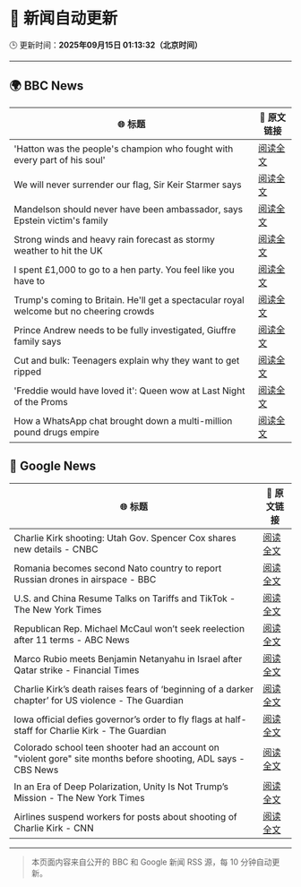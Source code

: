 # 🧠 新闻自动更新

🕒 更新时间：**2025年09月15日 01:13:32（北京时间）**

---

## 🌍 BBC News

| 🌐 标题 | 🔗 原文链接 |
|--------|-------------|
| 'Hatton was the people's champion who fought with every part of his soul' | [阅读全文](https://www.bbc.com/sport/boxing/articles/c5ykrlg9dxzo?at_medium=RSS&at_campaign=rss) |
| We will never surrender our flag, Sir Keir Starmer says | [阅读全文](https://www.bbc.com/news/articles/c3vz91x5ynzo?at_medium=RSS&at_campaign=rss) |
| Mandelson should never have been ambassador, says Epstein victim's family | [阅读全文](https://www.bbc.com/news/articles/c87ypx8gq3do?at_medium=RSS&at_campaign=rss) |
| Strong winds and heavy rain forecast as stormy weather to hit the UK | [阅读全文](https://www.bbc.com/weather/articles/c5ykrp2436eo?at_medium=RSS&at_campaign=rss) |
| I spent £1,000 to go to a hen party. You feel like you have to | [阅读全文](https://www.bbc.com/news/articles/c930pyzygqxo?at_medium=RSS&at_campaign=rss) |
| Trump's coming to Britain. He'll get a spectacular royal welcome but no cheering crowds | [阅读全文](https://www.bbc.com/news/articles/cq5jgdvnll4o?at_medium=RSS&at_campaign=rss) |
| Prince Andrew needs to be fully investigated, Giuffre family says | [阅读全文](https://www.bbc.com/news/articles/cx2nynd3deno?at_medium=RSS&at_campaign=rss) |
| Cut and bulk: Teenagers explain why they want to get ripped | [阅读全文](https://www.bbc.com/news/articles/cvg964v18l6o?at_medium=RSS&at_campaign=rss) |
| 'Freddie would have loved it': Queen wow at Last Night of the Proms | [阅读全文](https://www.bbc.com/news/articles/cwyn7lq1q1ro?at_medium=RSS&at_campaign=rss) |
| How a WhatsApp chat brought down a multi-million pound drugs empire | [阅读全文](https://www.bbc.com/news/articles/ckg4ej4l225o?at_medium=RSS&at_campaign=rss) |

## 📰 Google News

| 🌐 标题 | 🔗 原文链接 |
|--------|-------------|
| Charlie Kirk shooting: Utah Gov. Spencer Cox shares new details - CNBC | [阅读全文](https://news.google.com/rss/articles/CBMifEFVX3lxTE53ekN3T19TS0sySzhubGhYWWhaOTRPdUl5cS04bWh0bFQ0bS1XZ3h5ZDZNV3RSY1QzdF9Lc1JPY2szUktUZ18zUkk5NTlwbmtNLTdiazNJX0Q4eGI5MGRJWnlyTFdGWWVuQWlZblJoenhGaHozVE1QOUloMmzSAYIBQVVfeXFMUGlicHNUUmFqNjRDU0V0LTJOVjgwOU1STHNzRkJBZHltTnV0b2M0NS1TQkdkQ19CeFE5MjFKX0ZFWmpGQ3V6cHB1aXJVaDkzeDdQVnpPZ1YzSm1KVlR3Um1rZnB0SlBUQ0lyWUJnN3RqRjN2cG5uWlBpakNkTXlmNE5fQQ?oc=5) |
| Romania becomes second Nato country to report Russian drones in airspace - BBC | [阅读全文](https://news.google.com/rss/articles/CBMiWkFVX3lxTE9SMFllYnZTLWVEdGE5d1VKTWdzZjMxd0pxNnlyTVVoU2JSRXozTWIxd2k2VEFWeDk1T04td2VTS3I1VEhzeEh2UE95Xy1CS3FJUWYtcW5WU1RQUdIBX0FVX3lxTE81R2FrX0hDNWNvQkRCZ0IzM20zU3gwbkhlTFFnTUJHR05lUWlmUGtaR25DRE5qdUtvLTdOaDR1X1FadURkOWtNbzA1V0h6NFJ1WVJyY2JrMmRIdGF1OVlj?oc=5) |
| U.S. and China Resume Talks on Tariffs and TikTok - The New York Times | [阅读全文](https://news.google.com/rss/articles/CBMiiwFBVV95cUxPVmlSb1cwa1Bxd2VxVng0YnNJNzlLU2tpRVhobEE5YmhHVkRvdlNPdV8tMF9DTk0xVFZOT1FLaWgyaWNaTUZyNnlXTUljYkJSZ0hVLUtXdWIxTGlQT0o0RVVqQ3d5UWZHajlzVUZiR25UakJ1SHIza0JfWXYyUTFjS0RwX29EZXNIODNV?oc=5) |
| Republican Rep. Michael McCaul won’t seek reelection after 11 terms - ABC News | [阅读全文](https://news.google.com/rss/articles/CBMiqwFBVV95cUxOendnM2ZvTW4zd19FUnR4dW1ibldvV0lFdUkyTkRSejVvWjlkeHR5QnpvQkE1Qm95NXpjbTV6VkJvUEN5Szh1TWtHdGZuaXRVWW1tMllCNm9kVGFMcEpRRzg5Y25EMzhXd2hIOUdTWkVFLXZUWkM0cVdueGtyVVZRYngwR1E2TzI1MkloSTRkUkt5Z2ZjNGx6OXc1a2gyU1lxWE5UQm5TczZ4TU3SAbABQVVfeXFMTmQtTlY0UEVjcW5OZFZNR0hSa1NZTGNQU1ZHS1I5ZG9zRGMxRGJYZU1WUlpnZHI4Z2FzWDI5Y3NSVG1pNUNkMks2NWFWVmpfLXFpdE9sUGhqLXNJWEpSVklyeGwtVFdVaGFkQlFUTUxqWEVWRzdNcFpIQ0d1WlJvYjMwQjlSdklXaTh6SWM5dEhnQTRkNUl3ZS1tRU1ta0o4Uy1Bak12dkpZaG9zX3dqWUM?oc=5) |
| Marco Rubio meets Benjamin Netanyahu in Israel after Qatar strike - Financial Times | [阅读全文](https://news.google.com/rss/articles/CBMicEFVX3lxTE1nNmcwRzE0SzYyWEZpWklTS0cwdGlWaHhmNmlKUE9YNEFPOFRyX3NEdGdRbkJWbDVwdFh0a1UwYXcwYXplVS16SURfb3cyS0hXeWZWQkQ5Qko3bW9yX0RqVFFHWGxmRUtvaHZpNnFKQVI?oc=5) |
| Charlie Kirk’s death raises fears of ‘beginning of a darker chapter’ for US violence - The Guardian | [阅读全文](https://news.google.com/rss/articles/CBMihAFBVV95cUxPa0E4b1lpcGFLdW1PNmp5c2JhTEpMTWdoMm5wSEJwVWNoV1ZDM0V3d29jUXIzVmlQMXV4M0ozc2RwQllnN2JEcjBfbERuOEJhR0YyaGZHa0tDSVlCbkQ3RnFtM3AxLTBpbVpxWTFBZ2hVX0xRWHBWV3RwLUc5M0FhU1B1dlQ?oc=5) |
| Iowa official defies governor’s order to fly flags at half-staff for Charlie Kirk - The Guardian | [阅读全文](https://news.google.com/rss/articles/CBMingFBVV95cUxQOUUybERqNGJpWHI3MmJnT3pjaE0zR05seFZpTFR6d29iek11QUNudWk0c1J0TTRoREo1ZXYyRWZ0T3ZBdmNQMFpEVnBmRTJ3TmV5OW1jeXF0TTgwREFSTGRZR0h1NURIRk1zTlFvLXFSVnhuMklmeldMV0NCSWRwV05iTjJOTFVIQ2M2anEzTXJWQndhUDV2b09FdHJzUQ?oc=5) |
| Colorado school teen shooter had an account on "violent gore" site months before shooting, ADL says - CBS News | [阅读全文](https://news.google.com/rss/articles/CBMigAFBVV95cUxOenRPZGpDSWphd2x5UmhLYXkzOFJ4eVB0WHJlUFY3YlpLdDVmdlRpZzZ0YXNIMDc3MzRGZmRFZUJWeldNU2JfZTlkRVdIb2pTVVhoX0NUSXlHV3RtV2pRMXNjbDJORzlMRFhreVhoTm5fVkJJVjQ1NldXOGdZa3BOQtIBhgFBVV95cUxPcE91MV9CMVRvS25wSm5PQlY5TFZkMTV3djJEMnRhTkNPVDhtaXR5T1lRaHN5Yjc5LUtqdHFXT0d3RlJRclMtSjJVSXlCQlNXRm5nakhsakR0TWcyM3Q5VTRsV3RmU1FyWmUxbHJ6S0lBQzNvQnJRcFBiQTBTVElCVHZmb3NOQQ?oc=5) |
| In an Era of Deep Polarization, Unity Is Not Trump’s Mission - The New York Times | [阅读全文](https://news.google.com/rss/articles/CBMiiAFBVV95cUxQR3lWWFA5cE0xMU5qRG1tZTRCVmo1X05XbUNJWHRlRVY0YWJOZWxnWmFkeGY4ZEh4WkVNcEJwRGxrU1JWaFNJV0ZuVU1vYUZfMGtVeHZEMFB1MUp6dHhPVV9FWnl1X0l5aVFHcXpUUWV2ZnNUMmNkZWxjQXIzdW1TUkhvZndtUnlm?oc=5) |
| Airlines suspend workers for posts about shooting of Charlie Kirk - CNN | [阅读全文](https://news.google.com/rss/articles/CBMiakFVX3lxTE1mSWtqeGtwQTNRWmNqLXVfZE1yR2FCWUN0cDBhZW5NWWpwcEdzSUxteU9UOVZ1RUZuYlZyNk5jU3JiUG90QXE3UDhsMXVmaHlzNDBqYjVwYjQ2X2syeUhMZmUxYVNZUUhGT1E?oc=5) |

---
> 本页面内容来自公开的 BBC 和 Google 新闻 RSS 源，每 10 分钟自动更新。